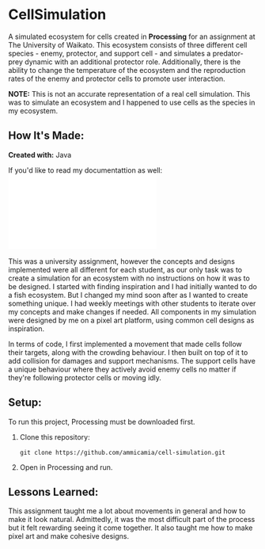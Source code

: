 # CellSimulation
A simulated ecosystem for cells created in **Processing** for an assignment at The University of Waikato. This ecosystem consists of three different cell species - enemy, protector, and support cell - and simulates a predator-prey dynamic with an additional protector role. Additionally, there is the ability to change the temperature of the ecosystem and the reproduction rates of the enemy and protector cells to promote user interaction.

**NOTE:** This is not an accurate representation of a real cell simulation. This was to simulate an ecosystem and I happened to use cells as the species in my ecosystem.

## How It's Made:
**Created with:** Java

If you'd like to read my documentattion as well: ![Documentation](docs/Documentation.pdf)

This was a university assignment, however the concepts and designs implemented were all different for each student, as our only task was to create a simulation for an ecosystem with no instructions on how it was to be designed. I started with finding inspiration and I had initially wanted to do a fish ecosystem. But I changed my mind soon after as I wanted to create something unique. I had weekly meetings with other students to iterate over my concepts and make changes if needed. All components in my simulation were designed by me on a pixel art platform, using common cell designs as inspiration.

In terms of code, I first implemented a movement that made cells follow their targets, along with the crowding behaviour. I then built on top of it to add collision for damages and support mechanisms. The support cells have a unique behaviour where they actively avoid enemy cells no matter if they're following protector cells or moving idly.

## Setup:
To run this project, Processing must be downloaded first.
1. Clone this repository:
   ```
   git clone https://github.com/ammicamia/cell-simulation.git
   ```
2. Open in Processing and run.

## Lessons Learned:
This assignment taught me a lot about movements in general and how to make it look natural. Admittedly, it was the most difficult part of the process but it felt rewarding seeing it come together. It also taught me how to make pixel art and make cohesive designs.

